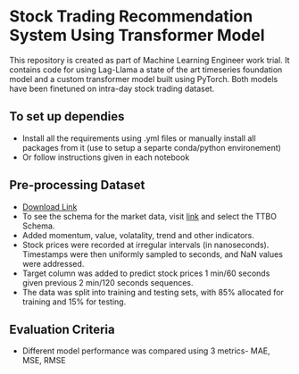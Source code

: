 # Stock Trading Recommendation System Using Transformer Model

This repository is created as part of Machine Learning Engineer work trial. It contains code for using Lag-Llama a state of the art timeseries foundation model and a custom transformer model built using PyTorch. Both models have been finetuned on intra-day stock trading dataset.

## To set up dependies
- Install all the requirements using .yml files or manually install all packages from it (use to setup a separte conda/python environement)
- Or follow instructions given in each notebook

## Pre-processing Dataset
- [Download Link](https://drive.google.com/file/d/1e-r9DVETTP7hqg9qNzxaZ_asFcup0FaK/view?usp=sharing)
-	To see the schema for the market data, visit [link](https://databento.com/datasets/XNAS.ITCH) and select the TTBO Schema.
- Added momentum, value, volatality, trend and other indicators.
-	Stock prices were recorded at irregular intervals (in nanoseconds). Timestamps were then uniformly sampled to seconds, and NaN values were addressed.
-	Target column was added to predict stock prices 1 min/60 seconds given previous 2 min/120 seconds sequences.
-	The data was split into training and testing sets, with 85% allocated for training and 15% for testing.

## Evaluation Criteria
- Different model performance was compared using 3 metrics- MAE, MSE, RMSE

